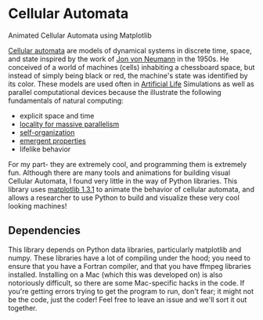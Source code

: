 # Cellular Automata #
Animated Cellular Automata using Matplotlib

[Cellular automata][cellular_automaton] are models of dynamical systems in discrete time, space, and state inspired by the work of [Jon von Neumann][vonneumann] in the 1950s. He conceived of a world of machines (cells) inhabiting a chessboard space, but instead of simply being black or red, the machine's state was identified by its color. These models are used often in [Artificial Life][artificial_life] Simulations as well as parallel computational devices because the illustrate the following fundamentals of natural computing:

* explicit space and time
* [locality for massive parallelism][massive_parallel]
* [self-organization][self_organization]
* [emergent properties][emergence]
* lifelike behavior

For my part- they are extremely cool, and programming them is extremely fun. Although there are many tools and animations for building visual Cellular Automata, I found very little in the way of Python libraries. This library uses [matplotlib 1.3.1][matplotlib] to animate the behavior of cellular automata, and allows a researcher to use Python to build and visualize these very cool looking machines!

## Dependencies ##
This library depends on Python data libraries, particularly matplotlib and numpy. These libraries have a lot of compiling under the hood; you need to ensure that you have a Fortran compiler, and that you have ffmpeg libraries installed. Installing on a Mac (which this was developed on) is also notoriously difficult, so there are some Mac-specific hacks in the code. If you're getting errors trying to get the program to run, don't fear; it might not be the code, just the coder! Feel free to leave an issue and we'll sort it out together. 

<!-- References -->
[cellular_automaton]: http://mathworld.wolfram.com/CellularAutomaton.html
[vonneumann]: http://ei.cs.vt.edu/~history/VonNeumann.html
[artificial_life]: http://en.wikipedia.org/wiki/Artificial_life
[massive_parallel]: http://en.wikipedia.org/wiki/Massively_parallel_(computing)
[self_organization]: http://en.wikipedia.org/wiki/Self-organization
[emergence]: http://en.wikipedia.org/wiki/Emergent_properties#Emergent_properties_and_processes
[matplotlib]: http://matplotlib.org/